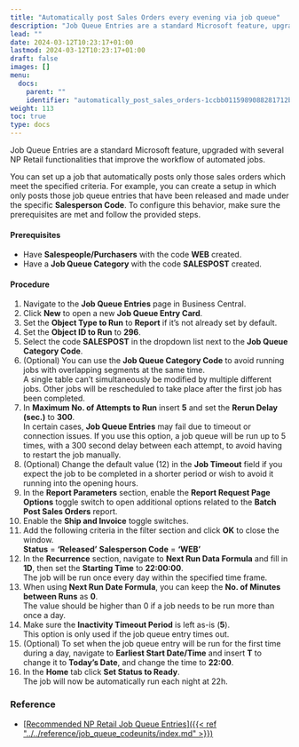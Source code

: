 ```yaml
---
title: "Automatically post Sales Orders every evening via job queue"
description: "Job Queue Entries are a standard Microsoft feature, upgraded with several NP Retail functionalities that improve the workflow of automated jobs."
lead: ""
date: 2024-03-12T10:23:17+01:00
lastmod: 2024-03-12T10:23:17+01:00
draft: false
images: []
menu:
  docs:
    parent: ""
    identifier: "automatically_post_sales_orders-1ccbb0115989088281712be2710cde9d"
weight: 113
toc: true
type: docs
---
```


Job Queue Entries are a standard Microsoft feature, upgraded with several NP Retail functionalities that improve the workflow of automated jobs.

You can set up a job that automatically posts only those sales orders which meet the specified criteria. For example, you can create a setup in which only posts those job queue entries that have been released and made under the specific **Salesperson Code**. To configure this behavior, make sure the prerequisites are met and follow the provided steps. 

#### Prerequisites

- Have **Salespeople/Purchasers** with the code **WEB** created.  
- Have a **Job Queue Category** with the code **SALESPOST** created. 

#### Procedure

1.	Navigate to the **Job Queue Entries** page in Business Central.
2.	Click **New** to open a new **Job Queue Entry Card**.
3.	Set the **Object Type to Run** to **Report** if it’s not already set by default.
4.	Set the **Object ID to Run** to **296**.
5.	Select the code **SALESPOST** in the dropdown list next to the **Job Queue Category Code**.
6.	(Optional) You can use the **Job Queue Category Code** to avoid running jobs with overlapping segments at the same time.     
    A single table can’t simultaneously be modified by multiple different jobs. Other jobs will be rescheduled to take place after the first job has been completed. 
7.	In **Maximum No. of Attempts to Run** insert **5** and set the **Rerun Delay (sec.)** to **300**.     
    In certain cases, **Job Queue Entries** may fail due to timeout or connection issues. If you use this option, a job queue will be run up to 5 times, with a 300 second delay between each attempt, to avoid having to restart the job manually.
8.	(Optional) Change the default value (12) in the **Job Timeout** field if you expect the job to be completed in a shorter period or wish to avoid it running into the opening hours.
9.	In the **Report Parameters** section, enable the **Report Request Page Options** toggle switch to open additional options related to the **Batch Post Sales Orders** report.
10.	Enable the **Ship and Invoice** toggle switches. 
11.	Add the following criteria in the filter section and click **OK** to close the window.   
    **Status** = **‘Released’**
    **Salesperson Code** = **‘WEB’** 
12.	In the **Recurrence** section, navigate to **Next Run Data Formula** and fill in **1D**, then set the **Starting Time** to **22:00:00**.     
    The job will be run once every day within the specified time frame.
13.	When using **Next Run Date Formula**, you can keep the **No. of Minutes between Runs** as **0**.          
    The value should be higher than 0 if a job needs to be run more than once a day.
14.	Make sure the **Inactivity Timeout Period** is left as-is (**5**).   
    This option is only used if the job queue entry times out.
15.	(Optional) To set when the job queue entry will be run for the first time during a day, navigate to **Earliest Start Date/Time** and insert **T** to change it to **Today’s Date**, and change the time to **22:00**.
16.	In the **Home** tab click **Set Status to Ready**.       
    The job will now be automatically run each night at 22h.

### Reference

- [<ins>Recommended NP Retail Job Queue Entries<ins>]({{< ref "../../reference/job_queue_codeunits/index.md" >}})
